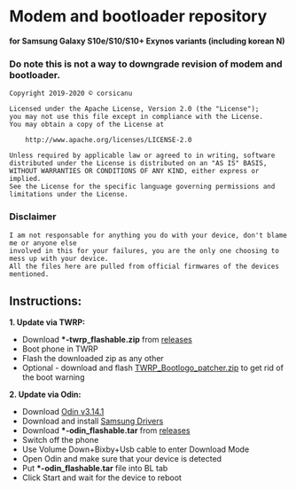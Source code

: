 # Modem and bootloader repository 
**for Samsung Galaxy S10e/S10/S10+ Exynos variants (including korean N)**

### Do note this is not a way to downgrade revision of modem and bootloader.

```
Copyright 2019-2020 © corsicanu

Licensed under the Apache License, Version 2.0 (the "License");
you may not use this file except in compliance with the License.
You may obtain a copy of the License at

    http://www.apache.org/licenses/LICENSE-2.0

Unless required by applicable law or agreed to in writing, software
distributed under the License is distributed on an "AS IS" BASIS,
WITHOUT WARRANTIES OR CONDITIONS OF ANY KIND, either express or implied.
See the License for the specific language governing permissions and
limitations under the License.
```
### Disclaimer
```
I am not responsable for anything you do with your device, don't blame me or anyone else 
involved in this for your failures, you are the only one choosing to mess up with your device. 
All the files here are pulled from official firmwares of the devices mentioned.
```

## Instructions:
**1. Update via TWRP:**
   - Download **\*\-twrp\_flashable\.zip** from [releases](https://github.com/corsicanu/9820-bootloaders_and_modems/releases)
   - Boot phone in TWRP
   - Flash the downloaded zip as any other
   - Optional - download and flash [TWRP_Bootlogo_patcher.zip](https://downloads.corsicanu.ro/samsung/TWRP_Bootlogo_patcher.zip) to get rid of the boot warning

**2. Update via Odin:**
   - Download [Odin v3.14.1](https://downloads.corsicanu.ro/samsung/Odin3_v3.14.1.zip)
   - Download and install [Samsung Drivers](https://downloads.corsicanu.ro/samsung/SAMSUNG_USB_Driver_for_Mobile_Phones.zip)
   - Download **\*\-odin\_flashable\.tar** from [releases](https://github.com/corsicanu/9820-bootloaders_and_modems/releases)
   - Switch off the phone
   - Use Volume Down+Bixby+Usb cable to enter Download Mode
   - Open Odin and make sure that your device is detected
   - Put **\*\-odin\_flashable\.tar** file into BL tab
   - Click Start and wait for the device to reboot
